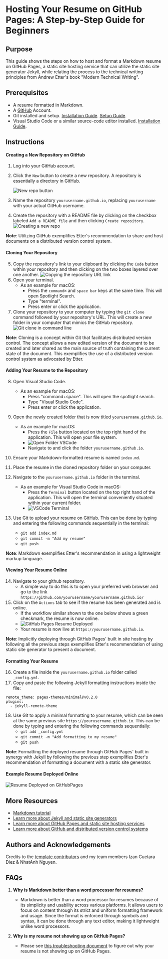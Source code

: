 # Hosting Your Resume on GitHub Pages: A Step-by-Step Guide for Beginners

## Purpose

This guide shows the steps on how to host and format a Markdown resume on GitHub Pages, a static site hosting service that can utilize the static site generator Jekyll, while relating the process to the technical writing principles from Andrew Etter's book "Modern Technical Writing".

## Prerequisites

- A resume formatted in Markdown.
- A [GitHub](https://github.com) Account.
- Git installed and setup. [Installation Guide](https://git-scm.com/book/en/v2/Getting-Started-Installing-Git). [Setup Guide](https://docs.github.com/en/get-started/getting-started-with-git/set-up-git).
- Visual Studio Code or a similar source-code editor installed. [Installation Guide](https://code.visualstudio.com/docs/setup/setup-overview).

## Instructions

#### Creating a New Repository on GitHub

1. Log into your GitHub account.
2. Click the `New` button to create a new repository. A repository is essentially a directory in GitHub.

   ![New repo button](graphics/newrepo.png)

3. Name the repository `yourusername.github.io`, replacing `yourusername` with your actual GitHub username.
4. Create the repository with a README file by clicking on the checkbox labeled `Add a README file` and then clicking `Create repository`.
   ![Creating a new repo](graphics/createnewrepo.png)

**Note**: Utilizing GitHub exemplifies Etter's recommendation to share and host documents on a distributed version control system.

#### Cloning Your Repository

5. Copy the repository's link to your clipboard by clicking the `Code` button within your repository and then clicking on the two boxes layered over one another.
   ![Copying the repository URL link](graphics/gitclonebutton.png)
6. Open your terminal.
   - As an example for macOS:
     - Press the `command⌘` and `space bar` keys at the same time. This will open Spotlight Search.
     - Type "terminal".
     - Press enter or click the application.
7. Clone your repository to your computer by typing the `git clone` command followed by your repository's URL. This will create a new folder in your computer that mimics the GitHub repository.
   ![Git clone in command line](graphics/gitclonecmd.png)

**Note**: Cloning is a concept within Git that facilitates distributed version control. The concept allows a new edited version of the document to be created and later shared as the main source of truth containing the current state of the document. This exemplifies the use of a distributed version control system as advocated by Etter.

#### Adding Your Resume to the Repository

8. Open Visual Studio Code.
   - As an example for macOS:
     - Press "command+space". This will open the spotlight search.
     - Type "Visual Studio Code".
     - Press enter or click the application.
9. Open the newly created folder that is now titled `yourusername.github.io`.
   - As an example for macOS:
     - Press the `File` button located on the top right hand of the application. This will open your file system.
     - ![Open Folder VSCode](graphics/openfolder.png)
     - Navigate to and click the folder `yourusername.github.io`.
10. Ensure your Markdown-formatted resume is named `index.md`.
11. Place the resume in the cloned repository folder on your computer.
12. Navigate to the `yourusername.github.io` folder in the terminal.
    - As an example for Visual Studio Code in macOS:
      - Press the `Terminal` button located on the top right hand of the application. This will open the terminal conveniently situated within your current folder.
      - ![VSCode Terminal](graphics/terminal.png)
13. Use Git to upload your resume on GitHub. This can be done by typing and entering the following commands sequentially in the terminal:

    - `git add index.md`
    - `git commit -m "Add my resume"`
    - `git push`

**Note**: Markdown exemplifies Etter's recommendation in using a lightweight markup language.

#### Viewing Your Resume Online

14. Navigate to your github repository.
    - A simple way to do this is to open your preferred web browser and go to the link `https://github.com/yourusername/yourusername.github.io/`
15. Click on the `Actions` tab to see if the resume has been generated and is online.
    - If the workflow similar shown to the one below shows a green checkmark, the resume is now online.
    - ![GitHub Pages Resume Deployed](graphics/deployed.png)
    - Your resume is now live at `https://yourusername.github.io`.

**Note**: Implicitly deploying through GitHub Pages' built in site hosting by following all the previous steps exemplifies Etter's recommendation of using static site generator to present a document.

#### Formatting Your Resume

16. Create a file inside the `yourusername.github.io` folder called `_config.yml`.
17. Copy and paste the following Jekyll formatting instructions inside the file:

```
remote_theme: pages-themes/minimal@v0.2.0
plugins:
  - jekyll-remote-theme
```

18. Use Git to apply a minimal formatting to your resume, which can be seen at the same previous site `https://yourusername.github.io`. This can be done by typing and entering the following commands sequentially:
    - `git add _config.yml`
    - `git commit -m "Add formatting to my resume"`
    - `git push`

**Note**: Formatting the deployed resume through GitHub Pages' built in synergy with Jekyll by following the previous step exemplifies Etter's recommendation of formatting a document with a static site generator.

#### Example Resume Deployed Online

![Resume Deployed on GitHubPages](graphics/BriczCruzMarkdownResume.gif)

## More Resources

- [Markdown tutorial](https://www.markdowntutorial.com/)
- [Learn more about Jekyll and static site generators](https://jekyllrb.com/docs/)
- [Learn more about GitHub Pages and static site hosting services](https://docs.github.com/en/pages/getting-started-with-github-pages/about-github-pages)
- [Learn more about GitHub and distributed version control systems](https://docs.github.com/en/get-started/using-git/about-git)

## Authors and Acknowledgements

Credits to the [template contributors](https://github.com/pages-themes/minimal/graphs/contributors) and my team members Izan Cuetara Diez & NhatAnh Nguyen.

## FAQs

1. **Why is Markdown better than a word processor for resumes?**

   - Markdown is better than a word processor for resumes because of its simplicity and usability across various platforms. It allows users to focus on content through its strict and uniform formatting framework and usage. Since the format is enforced through symbols and syntax, it can be done through any text editor, making it lightweight unlike word processors.

2. **Why is my resume not showing up on GitHub Pages?**
   - Please see [this troubleshooting document](https://docs.github.com/en/pages/getting-started-with-github-pages/troubleshooting-404-errors-for-github-pages-sites) to figure out why your resume is not showing up on GitHub Pages.
